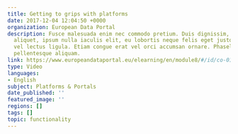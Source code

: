```yaml
---
title: Getting to grips with platforms
date: 2017-12-04 12:04:50 +0000
organization: European Data Portal
description: Fusce malesuada enim nec commodo pretium. Duis dignissim, eros vel maximus
  aliquet, ipsum nulla iaculis elit, eu lobortis neque felis eget justo. Vestibulum
  vel lectus ligula. Etiam congue erat vel orci accumsan ornare. Phasellus lobortis
  pellentesque aliquam.
link: https://www.europeandataportal.eu/elearning/en/module8/#/id/co-01
type: Video
languages:
- English
subject: Platforms & Portals
date_published: ''
featured_image: ''
regions: []
tags: []
topic: functionality
---
```

